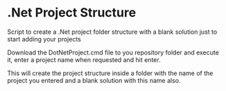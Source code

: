 # .Net Project Structure


Script to create a .Net project folder structure with a blank solution just to start adding your projects 

Download the DotNetProject.cmd file to you repository folder and execute it, enter a project name when requested and hit enter.

This will create the project structure inside a folder with the name of the project you entered and a blank solution with this name also.


